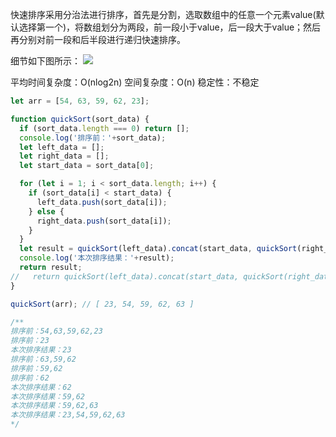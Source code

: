 快速排序采用分治法进行排序，首先是分割，选取数组中的任意一个元素value(默认选择第一个)，将数组划分为两段，前一段小于value，后一段大于value；然后再分别对前一段和后半段进行递归快速排序。

细节如下图所示：
![](http://upload-images.jianshu.io/upload_images/3188930-f8f7d41bf79427a8.jpg?imageMogr2/auto-orient/strip%7CimageView2/2/w/1240)

平均时间复杂度：O(nlog2n)
空间复杂度：O(n) 
稳定性：不稳定

```javascript
let arr = [54, 63, 59, 62, 23];

function quickSort(sort_data) {
  if (sort_data.length === 0) return [];
  console.log('排序前：'+sort_data);
  let left_data = [];
  let right_data = [];
  let start_data = sort_data[0];

  for (let i = 1; i < sort_data.length; i++) {
    if (sort_data[i] < start_data) {
      left_data.push(sort_data[i]);
    } else {
      right_data.push(sort_data[i]);
    }
  }
  let result = quickSort(left_data).concat(start_data, quickSort(right_data));
  console.log('本次排序结果：'+result);
  return result;
//   return quickSort(left_data).concat(start_data, quickSort(right_data));
}

quickSort(arr); // [ 23, 54, 59, 62, 63 ]

/**
排序前：54,63,59,62,23
排序前：23
本次排序结果：23
排序前：63,59,62
排序前：59,62
排序前：62
本次排序结果：62
本次排序结果：59,62
本次排序结果：59,62,63
本次排序结果：23,54,59,62,63
*/
```


